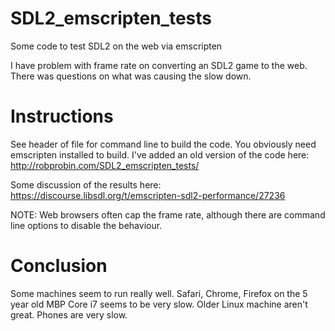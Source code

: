 # SDL2_emscripten_tests
Some code to test SDL2 on the web via emscripten

I have problem with frame rate on converting an SDL2 game to the web. There was questions on what was causing the slow down.

# Instructions
See header of file for command line to build the code. You obviously need emscripten installed to build.
I've added an old version of the code here: 
http://robprobin.com/SDL2_emscripten_tests/

Some discussion of the results here:
https://discourse.libsdl.org/t/emscripten-sdl2-performance/27236

NOTE: Web browsers often cap the frame rate, although there are command line options to disable the behaviour. 


# Conclusion
Some machines seem to run really well.
Safari, Chrome, Firefox on the 5 year old MBP Core i7 seems to be very slow.
Older Linux machine aren't great.
Phones are very slow.

